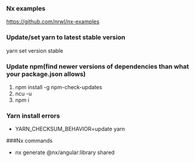 ### Nx examples
https://github.com/nrwl/nx-examples

### Update/set yarn to latest stable version
yarn set version stable

### Update npm(find newer versions of dependencies than what your package.json allows)
1. npm install -g npm-check-updates
2. ncu -u
3. npm i

### Yarn install errors
- YARN_CHECKSUM_BEHAVIOR=update yarn

###Nx commands
- nx generate @nx/angular:library shared
